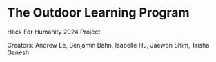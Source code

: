 # The Outdoor Learning Program
Hack For Humanity 2024 Project 

Creators: Andrew Le, Benjamin Bahn, Isabelle Hu, Jaewon Shim, Trisha Ganesh
